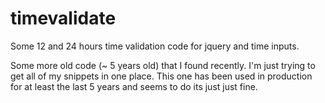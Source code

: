 timevalidate
============

Some 12 and 24 hours time validation code for jquery and time inputs. 

Some more old code (~ 5 years old) that I found recently.  I'm just trying to get all of my snippets in one place. This one has been 
used in production for at least the last 5 years and seems to do its just just fine. 

